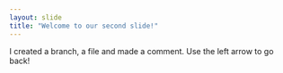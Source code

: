 ```yaml
---
layout: slide
title: "Welcome to our second slide!"
---
```

I created a branch, a file and made a comment.
Use the left arrow to go back!
